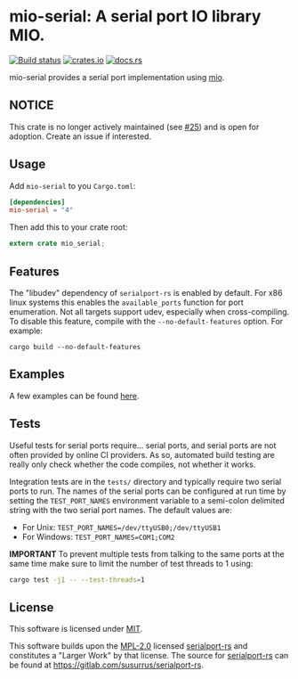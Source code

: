 # mio-serial: A serial port IO library MIO.

[![Build status](https://ci.appveyor.com/api/projects/status/1j0fy1f5k7h14x95/branch/master?svg=true)](https://ci.appveyor.com/project/berkowski/mio-serial/branch/master)
[![crates.io](http://shields.io/crates/v/mio-serial)](https://crates.io/crates/mio-serial)
[![docs.rs](https://docs.rs/mio-serial/badge.svg)](https://docs.rs/mio-serial)

mio-serial provides a serial port implementation using [mio](https://github.com/carllerche/mio).

## NOTICE
This crate is no longer actively maintained (see [#25](https://github.com/berkowski/mio-serial/issues/25)) and is
open for adoption.  Create an issue if interested.

## Usage

Add `mio-serial` to you `Cargo.toml`:

```toml
[dependencies]
mio-serial = "4"
```

Then add this to your crate root:

```rust
extern crate mio_serial;
```

## Features

The "libudev" dependency of `serialport-rs` is enabled by default.  For x86 linux systems this enables the `available_ports` function for port enumeration.
Not all targets support udev, especially when cross-compiling.  To disable this feature, compile with the `--no-default-features` option.  For example:

```
cargo build --no-default-features
```

## Examples
A few examples can be found [here](https://github.com/berkowski/mio-serial/tree/master/examples).

## Tests
Useful tests for serial ports require... serial ports, and serial ports are not often provided by online CI providers.
As so, automated build testing are really only check whether the code compiles, not whether it works.

Integration tests are in the `tests/` directory and typically require two serial ports to run.
The names of the serial ports can be configured at run time by setting the `TEST_PORT_NAMES` environment variable
to a semi-colon delimited string with the two serial port names.  The default values are:

- For Unix: `TEST_PORT_NAMES=/dev/ttyUSB0;/dev/ttyUSB1`
- For Windows: `TEST_PORT_NAMES=COM1;COM2`

**IMPORTANT** To prevent multiple tests from talking to the same ports at the same time make sure to limit the number
of test threads to 1 using:

```sh
cargo test -j1 -- --test-threads=1
```

## License
This software is licensed under [MIT](https://opensource.org/licenses/MIT).

This software builds upon the [MPL-2.0](https://opensource.org/licenses/MPL-2.0) licensed [serialport-rs](https://gitlab.com/susurrus/serialport-rs) and 
constitutes a "Larger Work" by that license.  The source for [serialport-rs](https://gitlab.com/susurrus/serialport-rs) can be found at https://gitlab.com/susurrus/serialport-rs.
